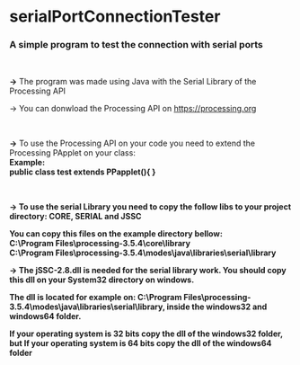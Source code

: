 # serialPortConnectionTester
<h3>A simple program to test the connection with serial ports</h3>
<br>
<p><b>-></b> The program was made using Java with the Serial Library of the Processing API</p>
<p>-> You can donwload the Processing API on <a href ="https://processing.org/">https://processing.org</a></p>
<br>
<p><b>-></b> To use the Processing API on your code you need to extend the Processing PApplet on your class: <br>
  <b>Example:<b><br>
  public class test extends PPapplet(){
  }
</p>
<br>
<p><b>-></b> To use the serial Library you need to copy the follow libs to your project directory: CORE, SERIAL and JSSC<br>

  You can copy this files on the example directory bellow: 
  <br>
  C:\Program Files\processing-3.5.4\core\library<br>
  C:\Program Files\processing-3.5.4\modes\java\libraries\serial\library
  <br>
  </p>
<p><b>-></b> The jSSC-2.8.dll is needed for the serial library work. You should copy this dll on your System32 directory on windows. </p><p>The dll is located for example on: C:\Program Files\processing-3.5.4\modes\java\libraries\serial\library, inside the windows32 and windows64 folder.</p><p> If your operating system is 32 bits copy the dll of the windows32 folder, but If your operating system is 64 bits copy the dll of the windows64 folder</p>  
  
